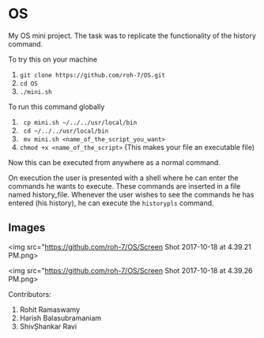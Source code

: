 # OS
My OS mini project. The task was to replicate the functionality of the history command.

To try this on your machine 
1. ```git clone https://github.com/roh-7/OS.git```
2. ```cd OS```
3. ```./mini.sh```

To run this command globally
1. ``` cp mini.sh ~/../../usr/local/bin```
2. ``` cd ~/../../usr/local/bin```
3. ``` mv mini.sh <name_of_the_script_you_want>```
4. ```chmod +x <name_of_the_script>``` (This makes your file an executable file)

Now this can be executed from anywhere as a normal command.

On execution the user is presented with a shell where he can enter the commands he wants to execute. These commands are inserted in a file named history_file. Whenever the user wishes to see the commands he has entered (his history), he can execute the ```historypls``` command.

## Images

<img src="https://github.com/roh-7/OS/Screen Shot 2017-10-18 at 4.39.21 PM.png>

<img src="https://github.com/roh-7/OS/Screen Shot 2017-10-18 at 4.39.26 PM.png>



Contributors:
1. Rohit Ramaswamy 
2. Harish Balasubramaniam
3. ShivȘhankar Ravi
